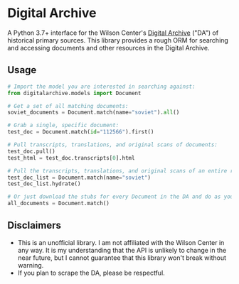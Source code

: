 # Digital Archive
A Python 3.7+ interface for the Wilson Center's [Digital Archive](https://digitalarchive.wilsoncenter.org) ("DA") of historical primary sources. This library provides a rough ORM for searching and accessing documents and other resources in the Digital Archive. 

## Usage

```python
# Import the model you are interested in searching against:
from digitalarchive.models import Document 

# Get a set of all matching documents:
soviet_documents = Document.match(name="soviet").all()

# Grab a single, specific document:
test_doc = Document.match(id="112566").first()

# Pull transcripts, translations, and original scans of documents:
test_doc.pull()
test_html = test_doc.transcripts[0].html

# Pull the transcripts, translations, and original scans of an entire resultset:
test_doc_list = Document.match(name="soviet")
test_doc_list.hydrate()

# Or just download the stubs for every Document in the DA and do as you please:
all_documents = Document.match()
```

## Disclaimers
* This is an unofficial library. I am not affiliated with the Wilson Center in any way. It is my understanding that the API is unlikely to change in the near future, but I cannot guarantee that this library won't break without warning. 
* If you plan to scrape the DA, please be respectful. 